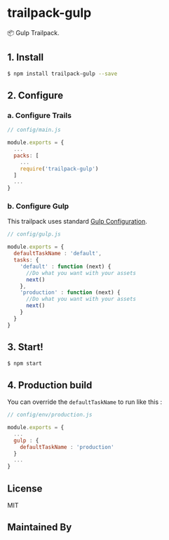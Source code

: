 # trailpack-gulp

:package: Gulp Trailpack.

## 1. Install
```sh
$ npm install trailpack-gulp --save
```

## 2. Configure

### a. Configure Trails
```js
// config/main.js

module.exports = {
  ...
  packs: [
    ...
    require('trailpack-gulp')
  ]
  ...
}
```
### b. Configure Gulp

This trailpack uses standard [Gulp Configuration](https://github.com/gulpjs/gulp/blob/master/docs/getting-started.md).

```js
// config/gulp.js

module.exports = {
  defaultTaskName : 'default',
  tasks: {
    'default' : function (next) {
      //Do what you want with your assets
      next()
    },
    'production' : function (next) {
      //Do what you want with your assets
      next()
    }
  }
}
```

## 3. Start!

```sh
$ npm start
```
## 4. Production build
You can override the `defaultTaskName` to run like this : 

```js
// config/env/production.js

module.exports = {
  ...
  gulp : {
    defaultTaskName : 'production'
  }
  ...
}
```


## License
MIT

## Maintained By
